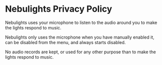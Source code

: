 # Nebulights Privacy Policy

Nebulights uses your microphone to listen to the audio around you to make the lights respond to music.  

Nebulights only uses the microphone when you have manually enabled it, can be disabled from the menu, and always starts disabled.

No audio records are kept, or used for any other purpose than to make the lights respond to music.
